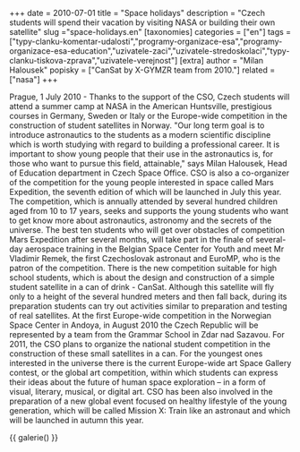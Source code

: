 +++
date = 2010-07-01
title = "Space holidays"
description = "Czech students will spend their vacation by visiting NASA or building their own satellite"
slug ="space-holidays.en"
[taxonomies]
categories = ["en"]
tags = ["typy-clanku-komentar-udalosti","programy-organizace-esa","programy-organizace-esa-education","uzivatele-zaci","uzivatele-stredoskolaci","typy-clanku-tiskova-zprava","uzivatele-verejnost"]
[extra]
author = "Milan Halousek"
popisky = ["CanSat by X-GYMZR team from 2010."]
related = ["nasa"]
+++

Prague, 1 July 2010 - Thanks to the support of the CSO, Czech students will attend a summer camp at NASA in the American Huntsville, prestigious courses in Germany, Sweden or Italy or the Europe-wide competition in the construction of student satellites in Norway. "Our long term goal is to introduce astronautics to the students as a modern scientific discipline which is worth studying with regard to building a professional career. It is important to show young people that their use in the astronautics is, for those who want to pursue this field, attainable," says Milan Halousek, Head of Education department in Czech Space Office. CSO is also a co-organizer of the competition for the young people interested in space called Mars Expedition, the seventh edition of which will be launched in July this year. The competition, which is annually attended by several hundred children aged from 10 to 17 years, seeks and supports the young students who want to get know more about astronautics, astronomy and the secrets of the universe. The best ten students who will get over obstacles of competition Mars Expedition after several months, will take part in the finale of several-day aerospace training in the Belgian Space Center for Youth and meet Mr Vladimir Remek, the first Czechoslovak astronaut and EuroMP, who is the patron of the competition. There is the new competition suitable for high school students, which is about the design and construction of a simple student satellite in a can of drink - CanSat. Although this satellite will fly only to a height of the several hundred meters and then fall back, during its preparation students can try out activities similar to preparation and testing of real satellites. At the first Europe-wide competition in the Norwegian Space Center in Andoya, in August 2010 the Czech Republic will be represented by a team from the Grammar School in Zdar nad Sazavou. For 2011, the CSO plans to organize the national student competition in the construction of these small satellites in a can. For the youngest ones interested in the universe there is the current Europe-wide art Space Gallery contest, or the global art competition, within which students can express their ideas about the future of human space exploration – in a form of visual, literary, musical, or digital art. CSO has been also involved in the preparation of a new global event focused on healthy lifestyle of the young generation, which will be called Mission X: Train like an astronaut and which will be launched in autumn this year.

{{ galerie() }}
